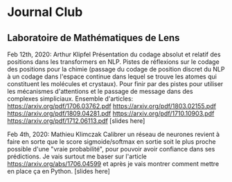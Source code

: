 # Journal Club 
## Laboratoire de Mathématiques de Lens

Feb 12th, 2020: Arthur Klipfel
Présentation du codage absolut et relatif des positions dans les transformers en NLP. Pistes de réflexions sur le codage des positions pour la chimie (passage du codage de position discret du NLP à un codage dans l'espace continue dans lequel se trouve les atomes qui constituent les molécules et crystaux). Pour finir par des pistes pour utiliser les mécanismes d'attentions et le passage de message dans des complexes simpliciaux.
Ensemble d'articles:
https://arxiv.org/pdf/1706.03762.pdf
https://arxiv.org/pdf/1803.02155.pdf
https://arxiv.org/pdf/1809.04281.pdf
https://arxiv.org/pdf/1710.10903.pdf
https://arxiv.org/pdf/1712.06113.pdf
[slides here]

Feb 4th, 2020: Mathieu Klimczak
Calibrer un réseau de neurones revient à faire en sorte que le score sigmoide/softmax en sortie soit le plus proche possible d'une "vraie probabilité", pour pouvoir avoir confiance dans ses prédictions. Je vais surtout me baser sur l'article https://arxiv.org/abs/1706.04599 et après je vais montrer comment mettre en place ça en Python.
[slides here]

